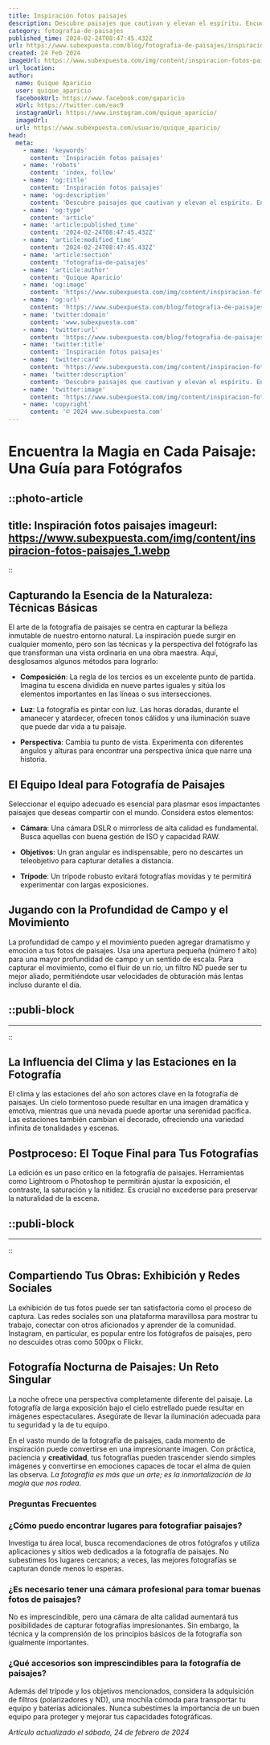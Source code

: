 ```yaml
---
title: Inspiración fotos paisajes
description: Descubre paisajes que cautivan y elevan el espíritu. Encuentra la perfecta inspiración para tu próxima aventura visual en nuestra galería.
category: fotografia-de-paisajes
published_time: 2024-02-24T08:47:45.432Z
url: https://www.subexpuesta.com/blog/fotografia-de-paisajes/inspiracion-fotos-paisajes
created: 24 Feb 2024
imageUrl: https://www.subexpuesta.com/img/content/inspiracion-fotos-paisajes_1.webp
url_location:
author:
  name: Quique Aparicio
  user: quique_aparicio
  facebookUrl: https://www.facebook.com/qaparicio
  xUrl: https://twitter.com/eac9
  instagramUrl: https://www.instagram.com/quique_aparicio/
  imageUrl: 
  url: https://www.subexpuesta.com/usuario/quique_aparicio/
head:
  meta:
    - name: 'keywords'
      content: 'Inspiración fotos paisajes'
    - name: 'robots'
      content: 'index, follow'
    - name: 'og:title'
      content: 'Inspiración fotos paisajes'
    - name: 'og:description'
      content: 'Descubre paisajes que cautivan y elevan el espíritu. Encuentra la perfecta inspiración para tu próxima aventura visual en nuestra galería.'
    - name: 'og:type'
      content: 'article'
    - name: 'article:published_time'
      content: '2024-02-24T08:47:45.432Z'
    - name: 'article:modified_time'
      content: '2024-02-24T08:47:45.432Z'
    - name: 'article:section'
      content: 'fotografia-de-paisajes'
    - name: 'article:author'
      content: 'Quique Aparicio'
    - name: 'og:image'
      content: 'https://www.subexpuesta.com/img/content/inspiracion-fotos-paisajes_1.webp'
    - name: 'og:url'
      content: 'https://www.subexpuesta.com/blog/fotografia-de-paisajes/inspiracion-fotos-paisajes'
    - name: 'twitter:domain'
      content: 'www.subexpuesta.com'
    - name: 'twitter:url'
      content: 'https://www.subexpuesta.com/blog/fotografia-de-paisajes/inspiracion-fotos-paisajes'
    - name: 'twitter:title'
      content: 'Inspiración fotos paisajes'
    - name: 'twitter:card'
      content: 'https://www.subexpuesta.com/img/content/inspiracion-fotos-paisajes_1.webp'
    - name: 'twitter:description'
      content: 'Descubre paisajes que cautivan y elevan el espíritu. Encuentra la perfecta inspiración para tu próxima aventura visual en nuestra galería.'
    - name: 'twitter:image'
      content: 'https://www.subexpuesta.com/img/content/inspiracion-fotos-paisajes_1.webp'
    - name: 'copyright'
      content: '© 2024 www.subexpuesta.com'
---
```

# Encuentra la Magia en Cada Paisaje: Una Guía para Fotógrafos


::photo-article
---
title: Inspiración fotos paisajes
imageurl: https://www.subexpuesta.com/img/content/inspiracion-fotos-paisajes_1.webp
---
::



## Capturando la Esencia de la Naturaleza: Técnicas Básicas

El arte de la fotografía de paisajes se centra en capturar la belleza inmutable de nuestro entorno natural. La inspiración puede surgir en cualquier momento, pero son las técnicas y la perspectiva del fotógrafo las que transforman una vista ordinaria en una obra maestra. Aquí, desglosamos algunos métodos para lograrlo:

- **Composición**: La regla de los tercios es un excelente punto de partida. Imagina tu escena dividida en nueve partes iguales y sitúa los elementos importantes en las líneas o sus intersecciones.
  
- **Luz**: La fotografía es pintar con luz. Las horas doradas, durante el amanecer y atardecer, ofrecen tonos cálidos y una iluminación suave que puede dar vida a tu paisaje.
  
- **Perspectiva**: Cambia tu punto de vista. Experimenta con diferentes ángulos y alturas para encontrar una perspectiva única que narre una historia.

## El Equipo Ideal para Fotografía de Paisajes

Seleccionar el equipo adecuado es esencial para plasmar esos impactantes paisajes que deseas compartir con el mundo. Considera estos elementos:

- **Cámara**: Una cámara DSLR o mirrorless de alta calidad es fundamental. Busca aquellas con buena gestión de ISO y capacidad RAW.
  
- **Objetivos**: Un gran angular es indispensable, pero no descartes un teleobjetivo para capturar detalles a distancia.
  
- **Trípode**: Un trípode robusto evitará fotografías movidas y te permitirá experimentar con largas exposiciones.

## Jugando con la Profundidad de Campo y el Movimiento

La profundidad de campo y el movimiento pueden agregar dramatismo y emoción a tus fotos de paisajes. Usa una apertura pequeña (número f alto) para una mayor profundidad de campo y un sentido de escala. Para capturar el movimiento, como el fluir de un río, un filtro ND puede ser tu mejor aliado, permitiéndote usar velocidades de obturación más lentas incluso durante el día.


  ::publi-block
  ---
  ---
  ::
  
  

## La Influencia del Clima y las Estaciones en la Fotografía

El clima y las estaciones del año son actores clave en la fotografía de paisajes. Un cielo tormentoso puede resultar en una imagen dramática y emotiva, mientras que una nevada puede aportar una serenidad pacífica. Las estaciones también cambian el decorado, ofreciendo una variedad infinita de tonalidades y escenas.

## Postproceso: El Toque Final para Tus Fotografías

La edición es un paso crítico en la fotografía de paisajes. Herramientas como Lightroom o Photoshop te permitirán ajustar la exposición, el contraste, la saturación y la nitidez. Es crucial no excederse para preservar la naturalidad de la escena.


  ::publi-block
  ---
  ---
  ::
  
  

## Compartiendo Tus Obras: Exhibición y Redes Sociales

La exhibición de tus fotos puede ser tan satisfactoria como el proceso de captura. Las redes sociales son una plataforma maravillosa para mostrar tu trabajo, conectar con otros aficionados y aprender de la comunidad. Instagram, en particular, es popular entre los fotógrafos de paisajes, pero no descuides otras como 500px o Flickr.

## Fotografía Nocturna de Paisajes: Un Reto Singular

La noche ofrece una perspectiva completamente diferente del paisaje. La fotografía de larga exposición bajo el cielo estrellado puede resultar en imágenes espectaculares. Asegúrate de llevar la iluminación adecuada para tu seguridad y la de tu equipo.

En el vasto mundo de la fotografía de paisajes, cada momento de inspiración puede convertirse en una impresionante imagen. Con práctica, paciencia y **creatividad**, tus fotografías pueden trascender siendo simples imágenes y convertirse en emociones capaces de tocar el alma de quien las observa. *La fotografía es más que un arte; es la inmortalización de la magia que nos rodea*.

### Preguntas Frecuentes

### ¿Cómo puedo encontrar lugares para fotografiar paisajes?

Investiga tu área local, busca recomendaciones de otros fotógrafos y utiliza aplicaciones y sitios web dedicados a la fotografía de paisajes. No subestimes los lugares cercanos; a veces, las mejores fotografías se capturan donde menos lo esperas.

### ¿Es necesario tener una cámara profesional para tomar buenas fotos de paisajes?

No es imprescindible, pero una cámara de alta calidad aumentará tus posibilidades de capturar fotografías impresionantes. Sin embargo, la técnica y la comprensión de los principios básicos de la fotografía son igualmente importantes.

### ¿Qué accesorios son imprescindibles para la fotografía de paisajes?

Además del trípode y los objetivos mencionados, considera la adquisición de filtros (polarizadores y ND), una mochila cómoda para transportar tu equipo y baterías adicionales. Nunca subestimes la importancia de un buen equipo para proteger y mejorar tus capacidades fotográficas.

_Artículo actualizado el sábado, 24 de febrero de 2024_